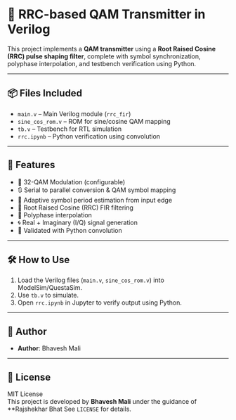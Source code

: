 # 🚀 RRC-based QAM Transmitter in Verilog

This project implements a **QAM transmitter** using a **Root Raised Cosine (RRC) pulse shaping filter**, complete with symbol synchronization, polyphase interpolation, and testbench verification using Python.

---

## 📦 Files Included

- `main.v` – Main Verilog module (`rrc_fir`)
- `sine_cos_rom.v` – ROM for sine/cosine QAM mapping
- `tb.v` – Testbench for RTL simulation
- `rrc.ipynb` – Python verification using convolution

---

## 🧠 Features

- 📡 32-QAM Modulation (configurable)
- 🔃 Serial to parallel conversion & QAM symbol mapping
- 🎯 Adaptive symbol period estimation from input edge
- 🧮 Root Raised Cosine (RRC) FIR filtering
- 🧩 Polyphase interpolation
- 🌀 Real + Imaginary (I/Q) signal generation
- 🧪 Validated with Python convolution

---

## 🛠️ How to Use

1. Load the Verilog files (`main.v`, `sine_cos_rom.v`) into ModelSim/QuestaSim.
2. Use `tb.v` to simulate.
3. Open `rrc.ipynb` in Jupyter to verify output using Python.

---

## 👤 Author 

- **Author**: Bhavesh Mali  
---

## 📄 License

MIT License  
This project is developed by **Bhavesh Mali** under the guidance of **Rajshekhar Bhat 
See `LICENSE` for details.
